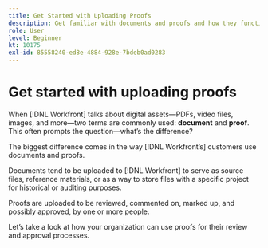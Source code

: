 ```yaml
---
title: Get Started with Uploading Proofs
description: Get familiar with documents and proofs and how they function differently in [!DNL Adobe Workfront].
role: User
level: Beginner
kt: 10175
exl-id: 85558240-ed8e-4884-928e-7bdeb0ad0283
---
```

# Get started with uploading proofs

When [!DNL Workfront] talks about digital assets—PDFs, video files, images, and more—two terms are commonly used: **document** and **proof**. This often prompts the question—what’s the difference?

The biggest difference comes in the way [!DNL Workfront’s] customers use documents and proofs.

Documents tend to be uploaded to [!DNL Workfront] to serve as source files, reference materials, or as a way to store files with a specific project for historical or auditing purposes.

Proofs are uploaded to be reviewed, commented on, marked up, and possibly approved, by one or more people.

Let’s take a look at how your organization can use proofs for their review and approval processes.
